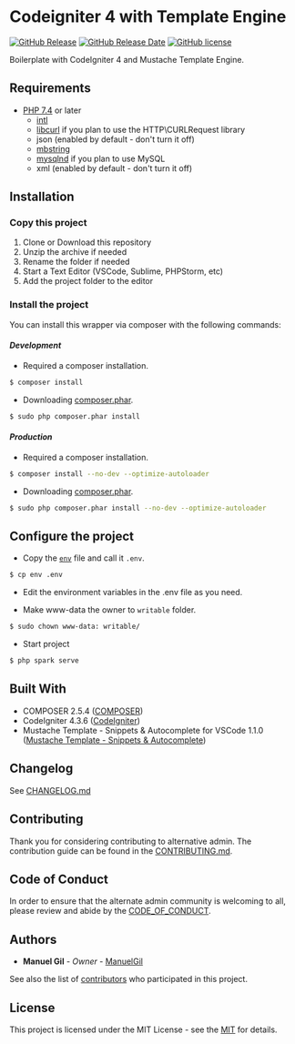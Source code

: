 # Codeigniter 4 with Template Engine

[![GitHub Release](https://img.shields.io/github/v/release/ManuelGil/ci4-mustache)](https://github.com/ManuelGil/ci4-mustache/releases/tag/v1.5.0)
[![GitHub Release Date](https://img.shields.io/github/release-date/ManuelGil/ci4-mustache)](https://github.com/ManuelGil/ci4-mustache/releases/tag/v1.5.0)
[![GitHub license](https://img.shields.io/github/license/ManuelGil/ci4-mustache)](./LICENSE)

Boilerplate with CodeIgniter 4 and Mustache Template Engine.

## Requirements

- [PHP 7.4](https://www.php.net/releases/7_4_0.php) or later
  - [intl](http://php.net/manual/en/intl.requirements.php)
  - [libcurl](http://php.net/manual/en/curl.requirements.php) if you plan to use the HTTP\CURLRequest library
  - json (enabled by default - don't turn it off)
  - [mbstring](http://php.net/manual/en/mbstring.installation.php)
  - [mysqlnd](http://php.net/manual/en/mysqlnd.install.php) if you plan to use MySQL
  - xml (enabled by default - don't turn it off)

## Installation

### Copy this project

1. Clone or Download this repository
2. Unzip the archive if needed
3. Rename the folder if needed
4. Start a Text Editor (VSCode, Sublime, PHPStorm, etc)
5. Add the project folder to the editor

### Install the project

You can install this wrapper via composer with the following commands:

#### _Development_

- Required a composer installation.

```bash
$ composer install
```

- Downloading [composer.phar](https://getcomposer.org/download/).

```bash
$ sudo php composer.phar install
```

#### _Production_

- Required a composer installation.

```bash
$ composer install --no-dev --optimize-autoloader
```

- Downloading [composer.phar](https://getcomposer.org/download/).

```bash
$ sudo php composer.phar install --no-dev --optimize-autoloader
```

## Configure the project

- Copy the [`env`](./env) file and call it `.env`.

```bash
$ cp env .env
```

- Edit the environment variables in the .env file as you need.

- Make www-data the owner to `writable` folder.

```bash
$ sudo chown www-data: writable/
```

- Start project

```bash
$ php spark serve
```

## Built With

- COMPOSER 2.5.4 ([COMPOSER](https://getcomposer.org/download/))
- CodeIgniter 4.3.6 ([CodeIgniter](https://www.codeigniter.com/download))
- Mustache Template - Snippets & Autocomplete for VSCode 1.1.0 ([Mustache Template - Snippets & Autocomplete](https://marketplace.visualstudio.com/items?itemName=imgildev.vscode-mustache-snippets))

## Changelog

See [CHANGELOG.md](./CHANGELOG.md)

## Contributing

Thank you for considering contributing to alternative admin. The contribution guide can be found in the [CONTRIBUTING.md](./.github/CONTRIBUTING.md).

## Code of Conduct

In order to ensure that the alternate admin community is welcoming to all, please review and abide by the [CODE_OF_CONDUCT](./.github/CODE_OF_CONDUCT.md).

## Authors

- **Manuel Gil** - _Owner_ - [ManuelGil](https://github.com/ManuelGil)

See also the list of [contributors](https://github.com/ManuelGil/ci4-mustache/contributors)
who participated in this project.

## License

This project is licensed under the MIT License - see the
[MIT](https://opensource.org/licenses/MIT) for details.
